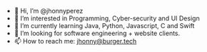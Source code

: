 - 👋 Hi, I’m @jhonnyperez
- 👀 I’m interested in Programming, Cyber-security and UI Design
- 🌱 I’m currently learning Java, Python, Javascript, C and Swift
- 💞️ I’m looking for software engineering + website clients.
- 📫 How to reach me: jhonny@burger.tech

<!---
jhonnyperez/jhonnyperez is a ✨ special ✨ repository because its `README.md` (this file) appears on your GitHub profile.
You can click the Preview link to take a look at your changes.
--->

